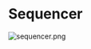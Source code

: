 # Sequencer

<p><img src="https://vertexschool.instructure.com/courses/288/files/17043/preview?verifier=Ev2EGcjczEVnQY2U0gRMSqJuR6qZENQv0lBREIJJ" alt="sequencer.png" data-api-endpoint="https://vertexschool.instructure.com/api/v1/courses/288/files/17043" data-api-returntype="File"></p>
<p>&nbsp;</p>